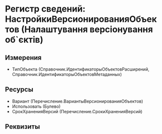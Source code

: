 ﻿# Регистр сведений: НастройкиВерсионированияОбъектов (Налаштування версіонування об`єктів)

## Измерения

- ТипОбъекта (Справочник.ИдентификаторыОбъектовРасширений, Справочник.ИдентификаторыОбъектовМетаданных)

## Ресурсы

- Вариант (Перечисление.ВариантыВерсионированияОбъектов)
- Использовать (Булево)
- СрокХраненияВерсий (Перечисление.СрокиХраненияВерсий)

## Реквизиты


